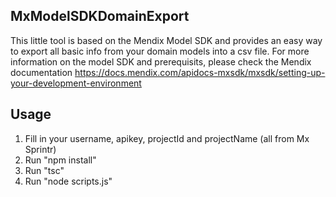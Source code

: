 ## MxModelSDKDomainExport
This little tool is based on the Mendix Model SDK and provides an easy way to export all basic info from your domain models into a csv file.
For more information on the model SDK and prerequisits, please check the Mendix documentation https://docs.mendix.com/apidocs-mxsdk/mxsdk/setting-up-your-development-environment

## Usage
1. Fill in your username, apikey, projectId and projectName (all from Mx Sprintr)
2. Run "npm install"
3. Run "tsc"
4. Run "node scripts.js"